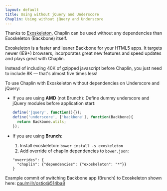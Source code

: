 ```yaml
---
layout: default
title: Using without jQuery and Underscore
Chaplin: Using without jQuery and Underscore
---
```


Thanks to [Exoskeleton](http://exosjs.com), Chaplin can be used without any dependencies than Exoskeleton (Backbone) itself.

Exoskeleton is a faster and leaner Backbone for your HTML5 apps. It targets newer (IE9+) browsers, incorporates great new features and speed updates and plays great with Chaplin.

Instead of including 40K of gzipped javascript before Chaplin, you just need to include 8K — that's almost five times less!

To use Chaplin with Exoskeleton without dependencies on Underscore and jQuery:

* If you are using **AMD** (not Brunch):
  Define dummy underscore and jQuery modules before application start:

  ```javascript
  define('jquery', function(){});
  define('underscore', ['backbone'], function(Backbone){
    return Backbone.utils;
  });
  ```
* If you are using **Brunch**:
    1. Install exoskeleton: `bower install -s exoskeleton`
    2. Add override of chaplin dependencies to `bower.json`:

    ```
    "overrides": {
      "chaplin": {"dependencies": {"exoskeleton": "*"}}
    }
    ```

Example commit of switching Backbone app (Brunch) to Exoskeleton shown here: [paulmillr/ostio@514ba8](https://github.com/paulmillr/ostio/commit/514ba86d32ae174d144871c25f58825ea093de33)
